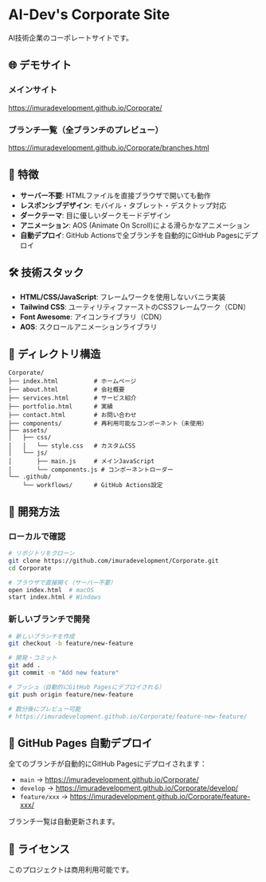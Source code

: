 # AI-Dev's Corporate Site

AI技術企業のコーポレートサイトです。

## 🌐 デモサイト

### メインサイト
https://imuradevelopment.github.io/Corporate/

### ブランチ一覧（全ブランチのプレビュー）
https://imuradevelopment.github.io/Corporate/branches.html

## 🚀 特徴

- **サーバー不要**: HTMLファイルを直接ブラウザで開いても動作
- **レスポンシブデザイン**: モバイル・タブレット・デスクトップ対応
- **ダークテーマ**: 目に優しいダークモードデザイン
- **アニメーション**: AOS (Animate On Scroll)による滑らかなアニメーション
- **自動デプロイ**: GitHub Actionsで全ブランチを自動的にGitHub Pagesにデプロイ

## 🛠 技術スタック

- **HTML/CSS/JavaScript**: フレームワークを使用しないバニラ実装
- **Tailwind CSS**: ユーティリティファーストのCSSフレームワーク（CDN）
- **Font Awesome**: アイコンライブラリ（CDN）
- **AOS**: スクロールアニメーションライブラリ

## 📁 ディレクトリ構造

```
Corporate/
├── index.html          # ホームページ
├── about.html          # 会社概要
├── services.html       # サービス紹介
├── portfolio.html      # 実績
├── contact.html        # お問い合わせ
├── components/         # 再利用可能なコンポーネント（未使用）
├── assets/
│   ├── css/
│   │   └── style.css   # カスタムCSS
│   └── js/
│       ├── main.js     # メインJavaScript
│       └── components.js # コンポーネントローダー
└── .github/
    └── workflows/      # GitHub Actions設定

```

## 🔧 開発方法

### ローカルで確認
```bash
# リポジトリをクローン
git clone https://github.com/imuradevelopment/Corporate.git
cd Corporate

# ブラウザで直接開く（サーバー不要）
open index.html  # macOS
start index.html # Windows
```

### 新しいブランチで開発
```bash
# 新しいブランチを作成
git checkout -b feature/new-feature

# 開発・コミット
git add .
git commit -m "Add new feature"

# プッシュ（自動的にGitHub Pagesにデプロイされる）
git push origin feature/new-feature

# 数分後にプレビュー可能
# https://imuradevelopment.github.io/Corporate/feature-new-feature/
```

## 📝 GitHub Pages 自動デプロイ

全てのブランチが自動的にGitHub Pagesにデプロイされます：

- `main` → https://imuradevelopment.github.io/Corporate/
- `develop` → https://imuradevelopment.github.io/Corporate/develop/
- `feature/xxx` → https://imuradevelopment.github.io/Corporate/feature-xxx/

ブランチ一覧は自動更新されます。

## 📄 ライセンス

このプロジェクトは商用利用可能です。